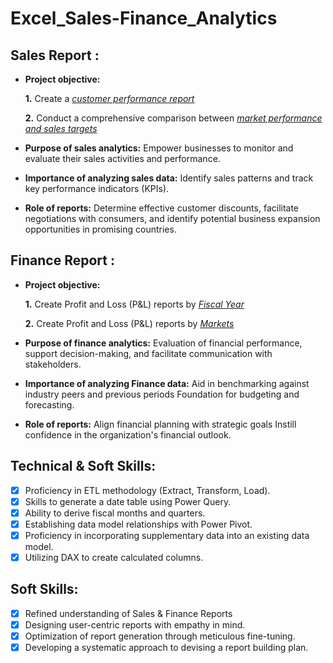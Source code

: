 # Excel_Sales-Finance_Analytics
## Sales Report :


- **Project objective:** 

    **1.** Create a _[customer performance report](https://github.com/dhanush131997/Excel_Sales-Finanace_Analytics/blob/main/Customer_Performance_Report.pdf)_

    **2.** Conduct a comprehensive comparison between _[market performance and sales targets](https://github.com/dhanush131997/Excel_Sales-Finanace_Analytics/blob/main/Market%20performance%20vs%20Target_report.pdf)_

- **Purpose of sales analytics:** Empower businesses to monitor and evaluate their sales activities and performance.

- **Importance of analyzing sales data:** Identify sales patterns and track key performance indicators (KPIs).

- **Role of reports:** Determine effective customer discounts, facilitate negotiations with consumers, and identify potential business expansion opportunities in promising countries.


## Finance Report :

- **Project objective:** 

    **1.** Create Profit and Loss (P&L) reports by _[Fiscal Year](https://github.com/dhanush131997/Excel_Sales-Finanace_Analytics/blob/main/P%26L_By_Fiscal_Year.pdf)_ 

   **2.** Create Profit and Loss (P&L) reports by _[Markets](https://github.com/dhanush131997/Excel_Sales-Finanace_Analytics/blob/main/P_%26_L_By_Markets.pdf)_

- **Purpose of finance analytics:** Evaluation of financial performance, support decision-making, and facilitate communication with stakeholders.

- **Importance of analyzing Finance data:** Aid in benchmarking against industry peers and previous periods Foundation for budgeting and forecasting.

- **Role of reports:** Align financial planning with strategic goals Instill confidence in the organization's financial outlook.

## Technical & Soft Skills:
- [x]	Proficiency in ETL methodology (Extract, Transform, Load).
- [x]	Skills to generate a date table using Power Query.
- [x]	Ability to derive fiscal months and quarters.
- [x]	Establishing data model relationships with Power Pivot.
- [x]	Proficiency in incorporating supplementary data into an existing data model.
- [x]	Utilizing DAX to create calculated columns.

## Soft Skills:
- [x]	Refined understanding of Sales & Finance Reports
- [x]	Designing user-centric reports with empathy in mind.
- [x]	Optimization of report generation through meticulous fine-tuning.
- [x]	Developing a systematic approach to devising a report building plan.
